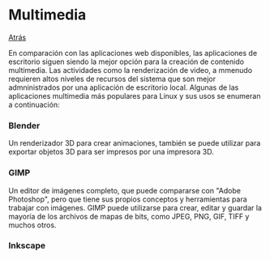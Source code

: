 # Multimedia
<a href=../README.md>Atrás</a>

En comparación con las aplicaciones web disponibles, las aplicaciones de escritorio siguen siendo la mejor opción para la creación de contenido multimedia. Las actividades como la renderización de video, a mmenudo requieren altos niveles de recursos del sistema que son mejor admninistrados por una aplicación de escritorio local. Algunas de las aplicaciones multimedia más populares para Linux y sus usos se enumeran a continuación:

<h3>Blender</h3>
Un renderizador 3D para crear animaciones, también se puede utilizar para exportar objetos 3D para ser impresos por una impresora 3D.

<h3>GIMP</h3>
Un editor de imágenes completo, que puede compararse con "Adobe Photoshop", pero que tiene sus propios conceptos y herramientas para trabajar con imágenes. GIMP puede utilizarse para crear, editar y guardar la mayoría de los archivos de mapas de bits, como JPEG, PNG, GIF, TIFF y muchos otros.

<h3>Inkscape</h3>

